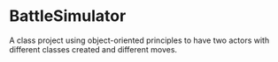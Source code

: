 # BattleSimulator
A class project using object-oriented principles to have two actors with different classes created and different moves.
